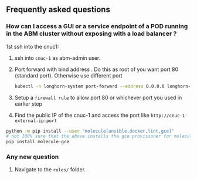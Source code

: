 ## Frequently asked questions 


### How can I access a GUI or a service endpoint of a POD running in the ABM cluster without exposing with a load balancer  ?

1st ssh into the cnuc1:

1. ssh into `cnuc-1` as abm-admin user.

1. Port forward with bind address . Do this as root of you want port 80 (standard port). Otherwise use different port 
    ```bash
    kubectl -n longhorn-system port-forward --address 0.0.0.0 longhorn-ui-5b864949c4-plwwg 80:8000
    ```
1. Setup a `firewall rule` to allow port 80 or whichever port you used in earlier step 

1. Find the public IP of the cnuc-1 and access the port like `http://cnuc-1-external-ip:port` 


```bash
python -m pip install --user "molecule[ansible,docker,lint,gce]"
# not 100% sure that the above installs the gce provisioner for molecule, so repeat just in case
pip install molecule-gce
```

### Any new question 

1. Navigate to the `roles/` folder.
